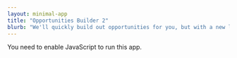 ```yaml
---
layout: minimal-app
title: "Opportunities Builder 2"
blurb: "We'll quickly build out opportunities for you, but with a new layout."
---
```


<link rel="manifest" href="manifest.json"/>

<script defer="defer" src="static/js/main.6ca17638.js"></script>

<link href="static/css/main.e6c13ad2.css" rel="stylesheet">

<noscript>You need to enable JavaScript to run this app.</noscript>

<div id="root"></div>
